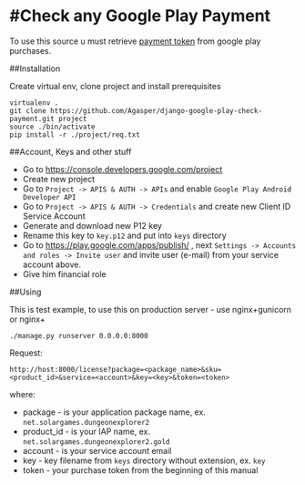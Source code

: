 #Check any Google Play Payment
=========================

To use this source u must retrieve [payment token](http://developer.android.com/google/play/billing/billing_reference.html) from google play purchases.


##Installation

Create virtual env, clone project and install prerequisites

```
virtualenv .
git clone https://github.com/Agasper/django-google-play-check-payment.git project
source ./bin/activate
pip install -r ./project/req.txt
```

##Account, Keys and other stuff

* Go to https://console.developers.google.com/project
* Create new project
* Go to ```Project -> APIS & AUTH -> APIs``` and enable ```Google Play Android Developer API```
* Go to ```Project -> APIS & AUTH -> Credentials``` and create new Client ID Service Account
* Generate and download new P12 key
* Rename this key to `key.p12` and put into ```keys``` directory
* Go to https://play.google.com/apps/publish/ , next ```Settings -> Accounts and roles -> Invite user``` and invite user (e-mail) from your service account above.
* Give him financial role

##Using

This is test example, to use this on production server - use nginx+gunicorn or nginx+<what u prefer for backend>

```
./manage.py runserver 0.0.0.0:8000
```

Request:

```
http://host:8000/license?package=<package_name>&sku=<product_id>&service=<account>&key=<key>&token=<token>
```
where:

* package - is your application package name, ex. ```net.solargames.dungeonexplorer2```
* product_id - is your IAP name, ex. ```net.solargames.dungeonexplorer2.gold```
* account - is your service account email
* key - key filename from ```keys``` directory without extension, ex. ```key```
* token - your purchase token from the beginning of this manual
